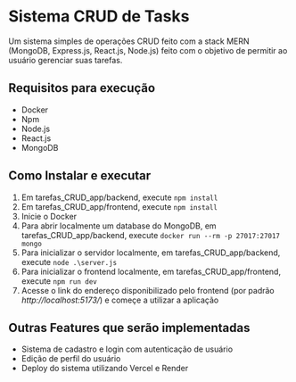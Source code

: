 # **Sistema CRUD de Tasks**

  Um sistema simples de operações CRUD feito com a stack MERN (MongoDB, Express.js, React.js, Node.js) feito com o objetivo de permitir ao usuário gerenciar suas tarefas.
  
## **Requisitos para execução**

  - Docker
  - Npm
  - Node.js
  - React.js
  - MongoDB
    
## **Como Instalar e executar**

  1. Em tarefas_CRUD_app/backend, execute `npm install`
  2. Em tarefas_CRUD_app/frontend, execute `npm install`
  3. Inicie o Docker
  4. Para abrir localmente um database do MongoDB, em tarefas_CRUD_app/backend, execute `docker run --rm -p 27017:27017 mongo`
  5. Para inicializar o servidor localmente, em tarefas_CRUD_app/backend, execute `node .\server.js`
  6. Para inicializar o frontend localmente, em tarefas_CRUD_app/frontend, execute `npm run dev`
  7. Acesse o link do endereço disponibilizado pelo frontend (por padrão *http://localhost:5173/*) e começe a utilizar a aplicação

## **Outras Features que serão implementadas**

  - Sistema de cadastro e login com autenticação de usuário
  - Edição de perfil do usuário
  - Deploy do sistema utilizando Vercel e Render
